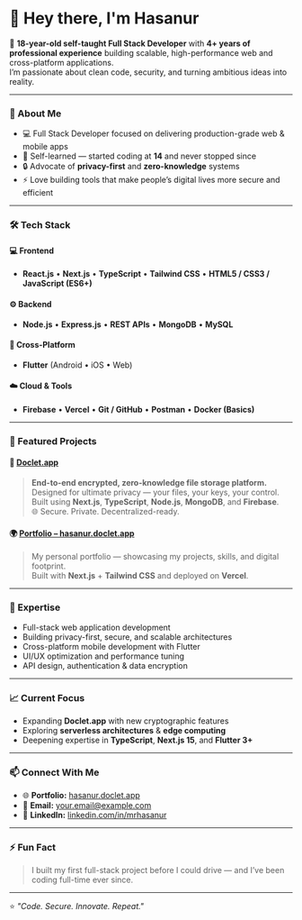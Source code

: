 # 👋 Hey there, I'm Hasanur  

🚀 **18-year-old self-taught Full Stack Developer** with **4+ years of professional experience** building scalable, high-performance web and cross-platform applications.  
I’m passionate about clean code, security, and turning ambitious ideas into reality.

---

### 🧠 About Me
- 💻 Full Stack Developer focused on delivering production-grade web & mobile apps  
- 🌱 Self-learned — started coding at **14** and never stopped since  
- 🔒 Advocate of **privacy-first** and **zero-knowledge** systems  
- ⚡ Love building tools that make people’s digital lives more secure and efficient  

---

### 🛠️ Tech Stack

#### 💻 Frontend
- **React.js** • **Next.js** • **TypeScript** • **Tailwind CSS** • **HTML5 / CSS3 / JavaScript (ES6+)**

#### ⚙️ Backend
- **Node.js** • **Express.js** • **REST APIs** • **MongoDB** • **MySQL**

#### 📱 Cross-Platform
- **Flutter** (Android • iOS • Web)

#### ☁️ Cloud & Tools
- **Firebase** • **Vercel** • **Git / GitHub** • **Postman** • **Docker (Basics)**

---

### 🚀 Featured Projects

#### 🔐 [Doclet.app](https://doclet.app)
> **End-to-end encrypted, zero-knowledge file storage platform.**  
> Designed for ultimate privacy — your files, your keys, your control.  
> Built using **Next.js**, **TypeScript**, **Node.js**, **MongoDB**, and **Firebase**.  
> 🌐 Secure. Private. Decentralized-ready.

#### 🌍 [Portfolio – hasanur.doclet.app](https://hasanur.doclet.app)
> My personal portfolio — showcasing my projects, skills, and digital footprint.  
> Built with **Next.js** + **Tailwind CSS** and deployed on **Vercel**.

---

### 🧩 Expertise
- Full-stack web application development  
- Building privacy-first, secure, and scalable architectures  
- Cross-platform mobile development with Flutter  
- UI/UX optimization and performance tuning  
- API design, authentication & data encryption  

---

### 📈 Current Focus
- Expanding **Doclet.app** with new cryptographic features  
- Exploring **serverless architectures** & **edge computing**  
- Deepening expertise in **TypeScript**, **Next.js 15**, and **Flutter 3+**

---

### 📫 Connect With Me
- 🌐 **Portfolio:** [hasanur.doclet.app](https://hasanur.doclet.app)  
- 📧 **Email:** [your.email@example.com](mailto:hasanur@doclet.app)  
- 💼 **LinkedIn:** [linkedin.com/in/mrhasanur](#)  




---

### ⚡ Fun Fact
> I built my first full-stack project before I could drive — and I’ve been coding full-time ever since.

---

⭐️ *"Code. Secure. Innovate. Repeat."*
